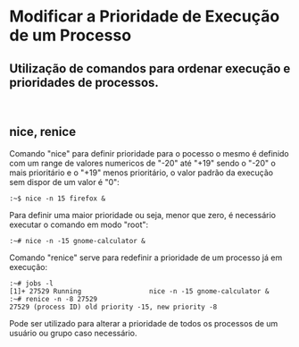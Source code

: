# Modificar a Prioridade de Execução de um Processo
## Utilização de comandos para ordenar execução e prioridades de processos.
<br>

## **nice, renice**
Comando "nice" para definir prioridade para o pocesso o mesmo é definido com um range de valores numericos de "-20" até "+19" sendo o "-20" o mais prioritário e o "+19" menos prioritário, o valor padrão da execução sem dispor de um valor é "0":

    :~$ nice -n 15 firefox &

Para definir uma maior prioridade ou seja, menor que zero, é necessário executar o comando em modo "root":

    :~# nice -n -15 gnome-calculator & 

Comando "renice" serve para redefinir a prioridade de um processo já em execução:

    :~# jobs -l 
    [1]+ 27529 Running                 nice -n -15 gnome-calculator &
    :~# renice -n -8 27529
    27529 (process ID) old priority -15, new priority -8

Pode ser utilizado para alterar a prioridade de todos os processos de um usuário ou grupo caso necessário.


